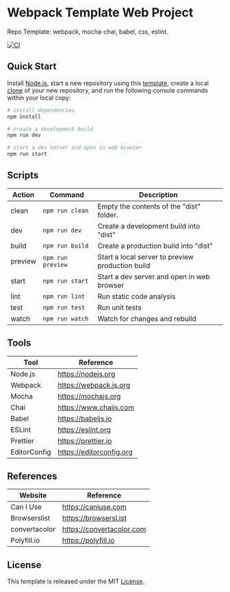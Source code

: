 # Webpack Template Web Project

Repo Template: webpack, mocha-chai, babel, css, eslint.

[![CI][ci-badge]][ci-url]

## Quick Start

Install [Node.js](https://nodejs.org/en/download/), start a new repository using this [template](https://docs.github.com/en/repositories/creating-and-managing-repositories/creating-a-repository-from-a-template), create a local [clone](https://docs.github.com/en/repositories/creating-and-managing-repositories/cloning-a-repository) of your new repository, and run the following console commands within your local copy:

```bash
# install dependencies
npm install

# create a development build
npm run dev

# start a dev server and open in web browser
npm run start
```

## Scripts

| Action  | Command           | Description                                      |
| ------- | ----------------- | ------------------------------------------------ |
| clean   | `npm run clean`   | Empty the contents of the "dist" folder.         |
| dev     | `npm run dev`     | Create a development build into "dist"           |
| build   | `npm run build`   | Create a production build into "dist"            |
| preview | `npm run preview` | Start a local server to preview production build |
| start   | `npm run start`   | Start a dev server and open in web browser       |
| lint    | `npm run lint`    | Run static code analysis                         |
| test    | `npm run test`    | Run unit tests                                   |
| watch   | `npm run watch`   | Watch for changes and rebuild                    |

## Tools

| Tool         | Reference                |
| ------------ | ------------------------ |
| Node.js      | https://nodejs.org       |
| Webpack      | https://webpack.js.org   |
| Mocha        | https://mochajs.org      |
| Chai         | https://www.chaijs.com   |
| Babel        | https://babeljs.io       |
| ESLint       | https://eslint.org       |
| Prettier     | https://prettier.io      |
| EditorConfig | https://editorconfig.org |

## References

| Website       | Reference                 |
| ------------- | ------------------------- |
| Can I Use     | https://caniuse.com       |
| Browserslist  | https://browsersl.ist     |
| convertacolor | https://convertacolor.com |
| Polyfill.io   | https://polyfill.io       |

## License

This template is released under the MIT [License](LICENSE).

[ci-badge]: https://github.com/epreston/template-web-webpack/actions/workflows/ci.yml/badge.svg
[ci-url]: https://github.com/epreston/template-web-webpack/actions
